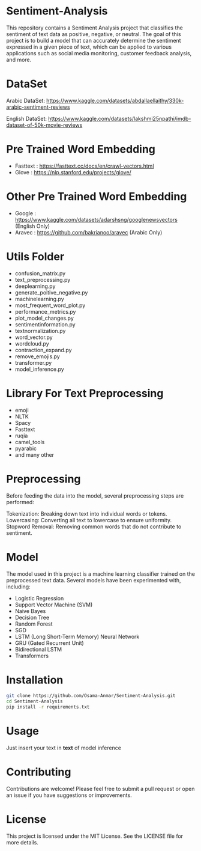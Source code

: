 # Sentiment-Analysis
This repository contains a Sentiment Analysis project that classifies the sentiment of text data as positive, negative, or neutral. The goal of this project is to build a model that can accurately determine the sentiment expressed in a given piece of text, which can be applied to various applications such as social media monitoring, customer feedback analysis, and more.

# DataSet
Arabic DataSet: https://www.kaggle.com/datasets/abdallaellaithy/330k-arabic-sentiment-reviews

English DataSet: https://www.kaggle.com/datasets/lakshmi25npathi/imdb-dataset-of-50k-movie-reviews

# Pre Trained Word Embedding
* Fasttext : https://fasttext.cc/docs/en/crawl-vectors.html
* Glove : https://nlp.stanford.edu/projects/glove/


# Other Pre Trained Word Embedding
* Google : https://www.kaggle.com/datasets/adarshsng/googlenewsvectors (English Only)
* Aravec : https://github.com/bakrianoo/aravec  (Arabic Only)


# Utils Folder
* confusion_matrix.py
* text_preprocessing.py
* deeplearning.py
* generate_poitive_negative.py
* machinelearning.py
* most_frequent_word_plot.py
* performance_metrics.py
* plot_model_changes.py
* sentimentinformation.py
* textnormalization.py
* word_vector.py
* wordcloud.py
* contraction_expand.py
* remove_emojis.py
* transformer.py
* model_inference.py

# Library For Text Preprocessing
* emoji 
* NLTK
* Spacy
* Fasttext
* ruqia
* camel_tools
* pyarabic
* and many other 

# Preprocessing
Before feeding the data into the model, several preprocessing steps are performed:

Tokenization: Breaking down text into individual words or tokens.
Lowercasing: Converting all text to lowercase to ensure uniformity.
Stopword Removal: Removing common words that do not contribute to sentiment.

# Model
The model used in this project is a machine learning classifier trained on the preprocessed text data. Several models have been experimented with, including:

* Logistic Regression
* Support Vector Machine (SVM)
* Naive Bayes
* Decision Tree
* Random Forest
* SGD
* LSTM (Long Short-Term Memory) Neural Network
* GRU (Gated Recurrent Unit)
* Bidirectional LSTM
* Transformers

#  Installation
```bash
git clone https://github.com/Osama-Anmar/Sentiment-Analysis.git
cd Sentiment-Analysis
pip install -r requirements.txt
```
#  Usage
Just insert your text in **text** of model inference

#  Contributing
Contributions are welcome! Please feel free to submit a pull request or open an issue if you have suggestions or improvements.

# License
This project is licensed under the MIT License. See the LICENSE file for more details.
